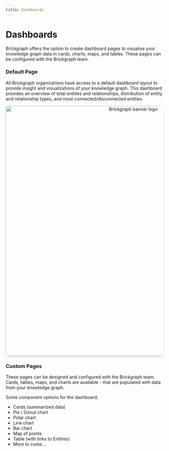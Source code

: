 ```yaml
---
title: Dashboards
---
```


# Dashboards

Brickgraph offers the option to create dashboard pages to visualise your knowledge graph data in cards, charts, maps, and tables. These pages can be configured with the Brickgraph team.

### Default Page

All Brickgraph organizations have access to a default dashboard layout to provide insight and visualizations of your knowledge graph. This dashboard provides an overview of total entities and relationships, distribution of entity and relationship types, and most connected/disconnected entities.

<p align="center">
 <img src="/img/screenshots/docs-dashboard-default.png" alt="Brickgraph banner logo" width="800" style="border-radius: 8px; box-shadow: 0 4px 6px rgba(0, 0, 0, 0.1);">
</p>

### Custom Pages

These pages can be designed and configured with the Brickgraph team. Cards, tables, maps, and charts are available - that are populated with data from your knowledge graph.

Some component options for the dashboard;

- Cards (summarized data)
- Pie / Donut chart
- Polar chart
- Line chart
- Bar chart
- Map of points
- Table (with links to Entities)
- More to come...
